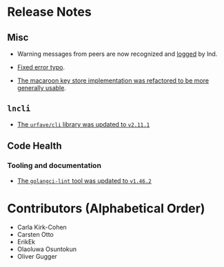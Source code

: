 # Release Notes

## Misc
* Warning messages from peers are now recognized and
  [logged](https://github.com/lightningnetwork/lnd/pull/6546) by lnd.

* [Fixed error typo](https://github.com/lightningnetwork/lnd/pull/6659).

* [The macaroon key store implementation was refactored to be more generally
  usable](https://github.com/lightningnetwork/lnd/pull/6509).

## `lncli`

* [The `urfave/cli` library was updated to
  `v2.11.1`](https://github.com/lightningnetwork/lnd/pull/6777)

## Code Health

### Tooling and documentation

* [The `golangci-lint` tool was updated to
  `v1.46.2`](https://github.com/lightningnetwork/lnd/pull/6731)

# Contributors (Alphabetical Order)

* Carla Kirk-Cohen
* Carsten Otto
* ErikEk
* Olaoluwa Osuntokun
* Oliver Gugger
